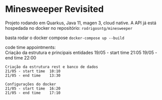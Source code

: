 # Minesweeper Revisited

Projeto rodando em Quarkus, Java 11, magen 3, cloud native.
A API já está hospedada no docker no repositório: `rodrigosntg/minesweeper`


basta rodar o docker compose
`docker-compose up --build`
  


code time appointments:  
    Criação da estrutura e principais entidades
    19/05 - start time  21:05
    19/05 - end time    22:00
    
    Criação da estrutura rest e banco de dados
    21/05 - start time  10:10
    21/05 - end time    13:30

    Configurações do docker
    21/05 - start time  16:20
    21/05 - end time    17:10
